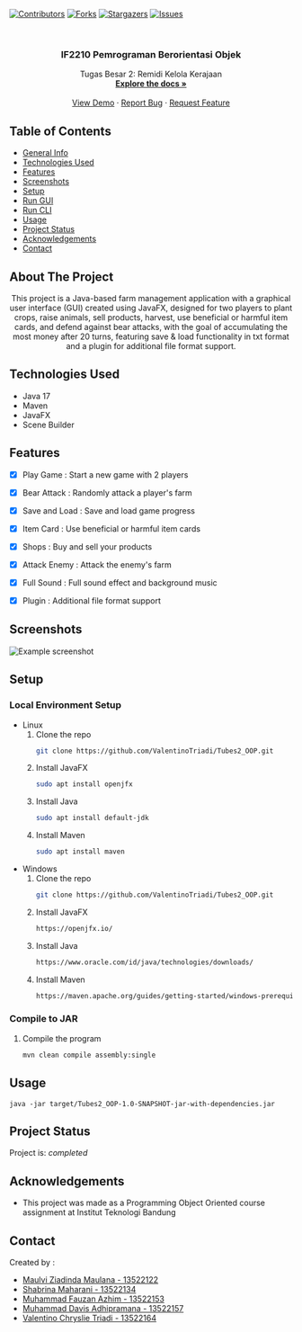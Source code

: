 <a name="readme-top"></a>

<!-- PROJECT SHIELDS -->
[![Contributors][contributors-shield]][contributors-url]
[![Forks][forks-shield]][forks-url]
[![Stargazers][stars-shield]][stars-url]
[![Issues][issues-shield]][issues-url]



<!-- PROJECT LOGO -->
<br />
<div align="center">

<h3 align="center">
IF2210 Pemrograman Berorientasi Objek</h3>

  <p align="center">
    Tugas Besar 2: Remidi Kelola Kerajaan 
    <br />
    <a href="https://github.com/ValentinoTriadi/Tubes2_OOP"><strong>Explore the docs »</strong></a>
    <br />
    <br />
    <a href="https://github.com/ValentinoTriadi/Tubes2_OOP">View Demo</a>
    ·
    <a href="https://github.com/ValentinoTriadi/Tubes2_OOP/issues">Report Bug</a>
    ·
    <a href="https://github.com/ValentinoTriadi/Tubes2_OOP/issues">Request Feature</a>
  </p>
</div>







## Table of Contents
* [General Info](#about-the-project)
* [Technologies Used](#technologies-used)
* [Features](#features)
* [Screenshots](#screenshots)
* [Setup](#local-environment-setup)
* [Run GUI](#run-gui)
* [Run CLI](#run-cli)
* [Usage](#usage)
* [Project Status](#project-status)
* [Acknowledgements](#acknowledgements)
* [Contact](#contact)



## About The Project
<p align = "center">This project is a Java-based farm management application with a graphical user interface (GUI) created using JavaFX, designed for two players to plant crops, raise animals, sell products, harvest, use beneficial or harmful item cards, and defend against bear attacks, with the goal of accumulating the most money after 20 turns, featuring save & load functionality in txt format and a plugin for additional file format support. </p>


## Technologies Used
- Java 17
- Maven
- JavaFX
- Scene Builder

## Features

- [x] Play Game : Start a new game with 2 players
- [x] Bear Attack : Randomly attack a player's farm
- [x] Save and Load : Save and load game progress
- [x] Item Card : Use beneficial or harmful item cards
- [x] Shops : Buy and sell your products
- [x] Attack Enemy : Attack the enemy's farm
- [x] Full Sound : Full sound effect and background music
- [x] Plugin : Additional file format support


## Screenshots
![Example screenshot](./img/screenshot.png)
<!-- If you have screenshots you'd like to share, include them here. -->


## Setup

### Local Environment Setup

- Linux
  1. Clone the repo
     ```sh
     git clone https://github.com/ValentinoTriadi/Tubes2_OOP.git
      ```
  2. Install JavaFX
      ```sh
      sudo apt install openjfx
      ```
  3. Install Java
      ```sh
      sudo apt install default-jdk
      ```
  4. Install Maven
      ```sh
      sudo apt install maven
      ```
- Windows
  1. Clone the repo
     ```sh
     git clone https://github.com/ValentinoTriadi/Tubes2_OOP.git
      ```
  2. Install JavaFX
      ```sh
      https://openjfx.io/
      ```
  3. Install Java
      ```sh
      https://www.oracle.com/id/java/technologies/downloads/
      ```
  4. Install Maven
      ```sh
      https://maven.apache.org/guides/getting-started/windows-prerequisites.html
      ```

### Compile to JAR
1. Compile the program
    ```sh
    mvn clean compile assembly:single
    ```


## Usage
`java -jar target/Tubes2_OOP-1.0-SNAPSHOT-jar-with-dependencies.jar`


## Project Status
Project is: _completed_


## Acknowledgements
- This project was made as a Programming Object Oriented course assignment at Institut Teknologi Bandung


## Contact
Created by : 
- [Maulvi Ziadinda Maulana - 13522122](https://github.com/maulvi-zm) 
- [Shabrina Maharani - 13522134](https://github.com/Maharanish)
- [Muhammad Fauzan Azhim - 13522153](https://github.com/fauzanazz)
- [Muhammad Davis Adhipramana - 13522157](https://github.com/Loxenary)
- [Valentino Chryslie Triadi - 13522164](https://github.com/ValentinoTriadi)




<!-- MARKDOWN LINKS & IMAGES -->
<!-- https://www.markdownguide.org/basic-syntax/#reference-style-links -->
[contributors-shield]: https://img.shields.io/github/contributors/ValentinoTriadi/Tubes2_OOP.svg?style=for-the-badge
[contributors-url]: https://github.com/ValentinoTriadi/Tubes2_OOP/graphs/contributors
[forks-shield]: https://img.shields.io/github/forks/ValentinoTriadi/Tubes2_OOP.svg?style=for-the-badge
[forks-url]: https://github.com/ValentinoTriadi/Tubes2_OOP/forks
[stars-shield]: https://img.shields.io/github/stars/ValentinoTriadi/Tubes2_OOP.svg?style=for-the-badge
[stars-url]: https://github.com/ValentinoTriadi/Tubes2_OOP/stargazers
[issues-shield]: https://img.shields.io/github/issues/ValentinoTriadi/Tubes2_OOP.svg?style=for-the-badge
[issues-url]: https://github.com/ValentinoTriadi/Tubes2_OOP/issues
